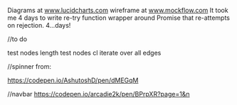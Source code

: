 Diagrams at www.lucidcharts.com
wireframe at www.mockflow.com
It took me 4 days to write re-try function wrapper around Promise that re-attempts on rejection.  4...days!

//to do

test nodes length
test nodes cl
iterate over all edges

//spinner from:

https://codepen.io/AshutoshD/pen/dMEGqM

//navbar
https://codepen.io/arcadie2k/pen/BPrpXR?page=1&n
